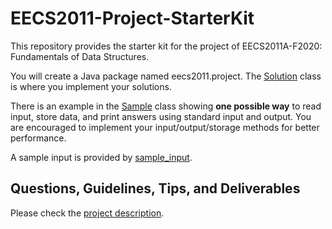 # EECS2011-Project-StarterKit
This repository provides the starter kit for the project of EECS2011A-F2020: Fundamentals of Data Structures. 

You will create a Java package named eecs2011.project. The [Solution](/src/eecs2011/project/Solution.java) class is where you implement your solutions.

There is an example in the [Sample](/src/eecs2011/project/Sample.java) class showing **one possible way** to read input, store data, and print answers using standard input and output. You are encouraged to implement your input/output/storage methods for better performance.

A sample input is provided by [sample_input](/sample_input).

## Questions, Guidelines, Tips, and Deliverables
Please check the [project description](/Project_Description.pdf).

